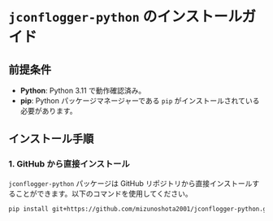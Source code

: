 # `jconflogger-python` のインストールガイド

## 前提条件

- **Python**: Python 3.11 で動作確認済み。
- **pip**: Python パッケージマネージャーである `pip` がインストールされている必要があります。

## インストール手順

### 1. GitHub から直接インストール

`jconflogger-python` パッケージは GitHub リポジトリから直接インストールすることができます。以下のコマンドを使用してください。

```bash
pip install git+https://github.com/mizunoshota2001/jconflogger-python.git
```
